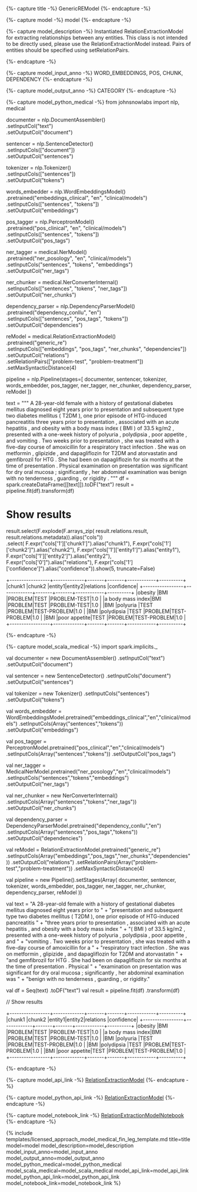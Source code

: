 {%- capture title -%}
GenericREModel
{%- endcapture -%}


{%- capture model -%}
model
{%- endcapture -%}

{%- capture model_description -%}
Instantiated RelationExtractionModel for extracting relationships between any entities.
This class is not intended to be directly used, please use the RelationExtractionModel instead.
Pairs of entities should be specified using setRelationPairs.


{%- endcapture -%}

{%- capture model_input_anno -%}
WORD_EMBEDDINGS, POS, CHUNK, DEPENDENCY
{%- endcapture -%}

{%- capture model_output_anno -%}
CATEGORY
{%- endcapture -%}

{%- capture model_python_medical -%}
from johnsnowlabs import nlp, medical

documenter = nlp.DocumentAssembler()\
    .setInputCol("text")\
    .setOutputCol("document")

sentencer = nlp.SentenceDetector()\
    .setInputCols(["document"])\
    .setOutputCol("sentences")

tokenizer = nlp.Tokenizer()\
    .setInputCols(["sentences"])\
    .setOutputCol("tokens")

words_embedder = nlp.WordEmbeddingsModel()\
    .pretrained("embeddings_clinical", "en", "clinical/models")\
    .setInputCols(["sentences", "tokens"])\
    .setOutputCol("embeddings")

pos_tagger = nlp.PerceptronModel()\
    .pretrained("pos_clinical", "en", "clinical/models") \
    .setInputCols(["sentences", "tokens"])\
    .setOutputCol("pos_tags")

ner_tagger = medical.NerModel()\
    .pretrained("ner_posology", "en", "clinical/models")\
    .setInputCols("sentences", "tokens", "embeddings")\
    .setOutputCol("ner_tags")

ner_chunker = medical.NerConverterInternal()\
    .setInputCols(["sentences", "tokens", "ner_tags"])\
    .setOutputCol("ner_chunks")

dependency_parser = nlp.DependencyParserModel()\
    .pretrained("dependency_conllu", "en")\
    .setInputCols(["sentences", "pos_tags", "tokens"])\
    .setOutputCol("dependencies")

reModel = medical.RelationExtractionModel()\
    .pretrained("generic_re")\
    .setInputCols(["embeddings", "pos_tags", "ner_chunks", "dependencies"])\
    .setOutputCol("relations")\
    .setRelationPairs(["problem-test",
                       "problem-treatment"])\
    .setMaxSyntacticDistance(4)

pipeline = nlp.Pipeline(stages=[
    documenter,
    sentencer,
    tokenizer,
    words_embedder,
    pos_tagger,
    ner_tagger,
    ner_chunker,
    dependency_parser,
    reModel
])

text = """
A 28-year-old female with a history of gestational diabetes mellitus diagnosed eight years prior to
presentation and subsequent type two diabetes mellitus ( T2DM ), one prior episode of HTG-induced pancreatitis
three years prior to presentation , associated with an acute hepatitis , and obesity with a body mass index
( BMI ) of 33.5 kg/m2 , presented with a one-week history of polyuria , polydipsia , poor appetite , and
vomiting . Two weeks prior to presentation , she was treated with a five-day course of amoxicillin for a
respiratory tract infection . She was on metformin , glipizide , and dapagliflozin for T2DM and atorvastatin
and gemfibrozil for HTG . She had been on dapagliflozin for six months at the time of presentation . Physical
examination on presentation was significant for dry oral mucosa ; significantly , her abdominal examination was
benign with no tenderness , guarding , or rigidity .
"""
df = spark.createDataFrame([[text]]).toDF("text")
result = pipeline.fit(df).transform(df)

# Show results
result.select(F.explode(F.arrays_zip(
                              result.relations.result,
                              result.relations.metadata)).alias("cols"))\
.select(
    F.expr("cols['1']['chunk1']").alias("chunk1"),
    F.expr("cols['1']['chunk2']").alias("chunk2"),
    F.expr("cols['1']['entity1']").alias("entity1"),
    F.expr("cols['1']['entity2']").alias("entity2"),
    F.expr("cols['0']").alias("relations"),
    F.expr("cols['1']['confidence']").alias("confidence")).show(5, truncate=False)

+-----------------+-------------+-------+-------+------------+----------+
|chunk1           |chunk2       |entity1|entity2|relations   |confidence|
+-----------------+-------------+-------+-------+------------+----------+
|obesity          |BMI          |PROBLEM|TEST   |PROBLEM-TEST|1.0       |
|a body mass index|BMI          |PROBLEM|TEST   |PROBLEM-TEST|1.0       |
|BMI              |polyuria     |TEST   |PROBLEM|TEST-PROBLEM|1.0       |
|BMI              |polydipsia   |TEST   |PROBLEM|TEST-PROBLEM|1.0       |
|BMI              |poor appetite|TEST   |PROBLEM|TEST-PROBLEM|1.0       |
+-----------------+-------------+-------+-------+------------+----------+

{%- endcapture -%}

{%- capture model_scala_medical -%}
import spark.implicits._

val documenter = new DocumentAssembler()
    .setInputCol("text") 
    .setOutputCol("document") 

val sentencer = new SentenceDetector()
    .setInputCols("document")
    .setOutputCol("sentences") 

val tokenizer = new Tokenizer()
    .setInputCols("sentences") 
    .setOutputCol("tokens") 

val words_embedder = WordEmbeddingsModel.pretrained("embeddings_clinical","en","clinical/models") 
    .setInputCols(Array("sentences","tokens")) 
    .setOutputCol("embeddings") 

val pos_tagger = PerceptronModel.pretrained("pos_clinical","en","clinical/models") 
    .setInputCols(Array("sentences","tokens")) 
    .setOutputCol("pos_tags") 

val ner_tagger = MedicalNerModel.pretrained("ner_posology","en","clinical/models") 
    .setInputCols("sentences","tokens","embeddings") 
    .setOutputCol("ner_tags") 

val ner_chunker = new NerConverterInternal()
    .setInputCols(Array("sentences","tokens","ner_tags")) 
    .setOutputCol("ner_chunks") 

val dependency_parser = DependencyParserModel.pretrained("dependency_conllu","en") 
    .setInputCols(Array("sentences","pos_tags","tokens")) 
    .setOutputCol("dependencies") 

val reModel = RelationExtractionModel.pretrained("generic_re") 
    .setInputCols(Array("embeddings","pos_tags","ner_chunks","dependencies")) 
    .setOutputCol("relations")
    .setRelationPairs(Array("problem-test","problem-treatment"))
    .setMaxSyntacticDistance(4)
    

val pipeline = new Pipeline().setStages(Array(
                                             documenter, 
                                             sentencer, 
                                             tokenizer,
                                             words_embedder, 
                                             pos_tagger, 
                                             ner_tagger, 
                                             ner_chunker, 
                                             dependency_parser, 
                                             reModel )) 

val text = "A 28-year-old female with a history of gestational diabetes mellitus diagnosed eight years prior to " +
"presentation and subsequent type two diabetes mellitus ( T2DM ), one prior episode of HTG-induced pancreatitis " +
"three years prior to presentation , associated with an acute hepatitis , and obesity with a body mass index " +
"( BMI ) of 33.5 kg/m2 , presented with a one-week history of polyuria , polydipsia , poor appetite , and " +
"vomiting . Two weeks prior to presentation , she was treated with a five-day course of amoxicillin for a " +
"respiratory tract infection . She was on metformin , glipizide , and dapagliflozin for T2DM and atorvastatin " +
"and gemfibrozil for HTG . She had been on dapagliflozin for six months at the time of presentation . Physical " +
"examination on presentation was significant for dry oral mucosa ; significantly , her abdominal examination was " +
"benign with no tenderness , guarding , or rigidity."

val df = Seq(text) .toDF("text") 
val result = pipeline.fit(df) .transform(df) 

// Show results

+-----------------+-------------+-------+-------+------------+----------+
|chunk1           |chunk2       |entity1|entity2|relations   |confidence|
+-----------------+-------------+-------+-------+------------+----------+
|obesity          |BMI          |PROBLEM|TEST   |PROBLEM-TEST|1.0       |
|a body mass index|BMI          |PROBLEM|TEST   |PROBLEM-TEST|1.0       |
|BMI              |polyuria     |TEST   |PROBLEM|TEST-PROBLEM|1.0       |
|BMI              |polydipsia   |TEST   |PROBLEM|TEST-PROBLEM|1.0       |
|BMI              |poor appetite|TEST   |PROBLEM|TEST-PROBLEM|1.0       |
+-----------------+-------------+-------+-------+------------+----------+

{%- endcapture -%}


{%- capture model_api_link -%}
[RelationExtractionModel](https://nlp.johnsnowlabs.com/licensed/api/com/johnsnowlabs/nlp/annotators/re/RelationExtractionModel.html)
{%- endcapture -%}

{%- capture model_python_api_link -%}
[RelationExtractionModel](https://nlp.johnsnowlabs.com/licensed/api/python/reference/autosummary/sparknlp_jsl/annotator/re/relation_extraction/index.html#sparknlp_jsl.annotator.re.relation_extraction.RelationExtractionModel)
{%- endcapture -%}

{%- capture model_notebook_link -%}
[RelationExtractionModelNotebook](https://github.com/JohnSnowLabs/spark-nlp-workshop/blob/Healthcare_MOOC/Spark_NLP_Udemy_MOOC/Healthcare_NLP/RelationExtractionModel.ipynb)
{%- endcapture -%}


{% include templates/licensed_approach_model_medical_fin_leg_template.md
title=title
model=model
model_description=model_description
model_input_anno=model_input_anno
model_output_anno=model_output_anno
model_python_medical=model_python_medical
model_scala_medical=model_scala_medical
model_api_link=model_api_link
model_python_api_link=model_python_api_link
model_notebook_link=model_notebook_link
%}
